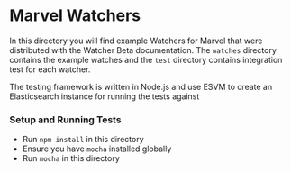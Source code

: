 # Marvel Watchers

In this directory you will find example Watchers for Marvel that were distributed with the Watcher Beta documentation. The `watches` directory contains the example watches and the `test` directory contains integration test for each watcher.

The testing framework is written in Node.js and use ESVM to create an Elasticsearch instance for running the tests against

### Setup and Running Tests

- Run `npm install` in this directory
- Ensure you have `mocha` installed globally
- Run `mocha` in this directory
